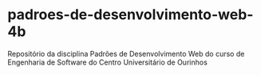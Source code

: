 # padroes-de-desenvolvimento-web-4b
Repositório da disciplina Padrões de Desenvolvimento Web do curso de Engenharia de Software do Centro Universitário de Ourinhos